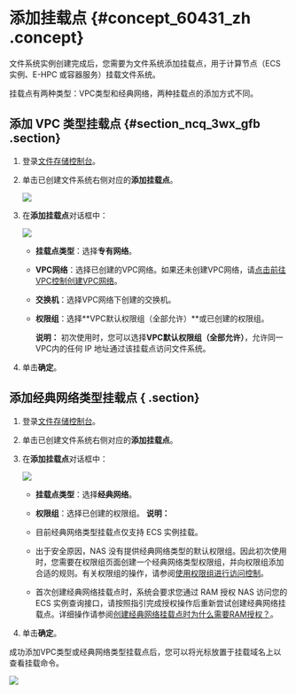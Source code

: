 # 添加挂载点 {#concept_60431_zh .concept}

文件系统实例创建完成后，您需要为文件系统添加挂载点，用于计算节点（ECS 实例、E-HPC 或容器服务）挂载文件系统。

挂载点有两种类型：VPC类型和经典网络，两种挂载点的添加方式不同。

## 添加 VPC 类型挂载点 {#section_ncq_3wx_gfb .section}

1.  登录[文件存储控制台](https://nas.console.aliyun.com/)。
2.  单击已创建文件系统右侧对应的**添加挂载点**。

    ![](http://static-aliyun-doc.oss-cn-hangzhou.aliyuncs.com/assets/img/18691/154475178921063_zh-CN.png)

3.  在**添加挂载点**对话框中：

    ![](http://static-aliyun-doc.oss-cn-hangzhou.aliyuncs.com/assets/img/18691/154475178921066_zh-CN.png)

    -   **挂载点类型**：选择**专有网络**。
    -   **VPC网络**：选择已创建的VPC网络。如果还未创建VPC网络，请[点击前往VPC控制创建VPC网络](https://vpc.console.aliyun.com/)。
    -   **交换机**：选择VPC网络下创建的交换机。
    -   **权限组**：选择**VPC默认权限组（全部允许）**或已创建的权限组。

        **说明：** 初次使用时，您可以选择**VPC默认权限组（全部允许）**，允许同一 VPC内的任何 IP 地址通过该挂载点访问文件系统。

4.  单击**确定**。

## 添加经典网络类型挂载点 { .section}

1.  登录[文件存储控制台](https://nas.console.aliyun.com/)。
2.  单击已创建文件系统右侧对应的**添加挂载点**。
3.  在**添加挂载点**对话框中：

    ![](images/21073_zh-CN_source.png)

    -   **挂载点类型**：选择**经典网络**。
    -   **权限组**：选择已创建的权限组。
    **说明：** 

    -   目前经典网络类型挂载点仅支持 ECS 实例挂载。
    -   出于安全原因，NAS 没有提供经典网络类型的默认权限组。因此初次使用时，您需要在权限组页面创建一个经典网络类型权限组，并向权限组添加合适的规则。有关权限组的操作，请参阅[使用权限组进行访问控制](../../../../intl.zh-CN/使用指南/管理文件系统数据访问权限.md#)。
    -   首次创建经典网络挂载点时，系统会要求您通过 RAM 授权 NAS 访问您的ECS 实例查询接口，请按照指引完成授权操作后重新尝试创建经典网络挂载点。详细操作请参阅[创建经典网络挂载点时为什么需要RAM授权？](../../../../intl.zh-CN/常见问题/创建经典网络挂载点时为什么需要RAM授权？.md#)。
4.  单击**确定**。

成功添加VPC类型或经典网络类型挂载点后，您可以将光标放置于挂载域名上以查看挂载命令。

![](http://static-aliyun-doc.oss-cn-hangzhou.aliyuncs.com/assets/img/18691/154475178921075_zh-CN.jpg)

